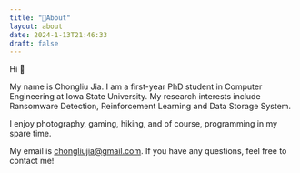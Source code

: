 ```yaml
---
title: "👨About"
layout: about
date: 2024-1-13T21:46:33
draft: false
---
```

Hi 👋

My name is Chongliu Jia. I am a first-year PhD student in Computer Engineering at Iowa State University. My research interests include Ransomware Detection, Reinforcement Learning and Data Storage System.


I enjoy photography, gaming, hiking, and of course, programming in my spare time. 

My email is chongliujia@gmail.com. If you have any questions, feel free to contact me! 
